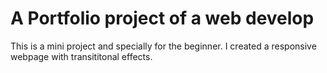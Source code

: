 # A Portfolio project of a web develop


This is a mini project and specially for the beginner.
I created a responsive webpage with transititonal effects.
